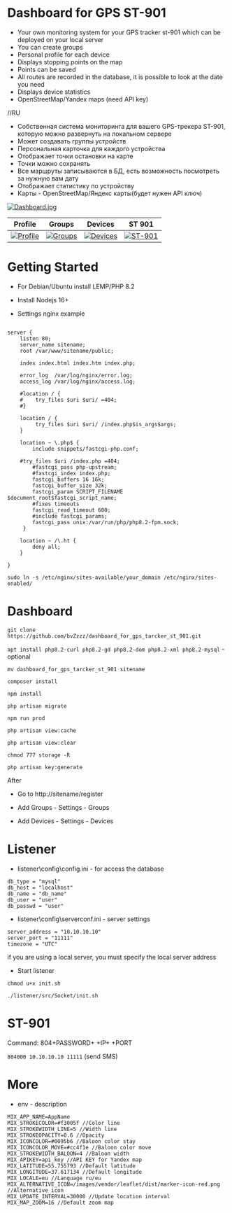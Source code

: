 # Dashboard for GPS ST-901

* Your own monitoring system for your GPS tracker st-901 which can be deployed on your local server
* You can create groups
* Personal profile for each device
* Displays stopping points on the map
* Points can be saved
* All routes are recorded in the database, it is possible to look at the date you need
* Displays device statistics
* OpenStreetMap/Yandex maps (need API key)

//RU
* Собственная система мониторинга для вашего GPS-трекера ST-901, которую можно развернуть на локальном сервере
* Может создавать группы устройств
* Персональная карточка для каждого устройства
* Отображает точки остановки на карте
* Точки можно сохранять
* Все маршруты записываются в БД, есть возможность посмотреть за нужную вам дату
* Отображает статистику по устройству
* Карты - OpenStreetMap/Яндекс карты(будет нужен API ключ)

[![Dashboard.jpg](https://i.postimg.cc/Pqy3V4ks/7-7.jpg)](https://postimg.cc/B88BX26M)

| Profile | Groups | Devices | ST 901 |
| --- | --- | --- | --- |
| [![Profile](https://i.postimg.cc/8zp4xvkh/8-8.jpg)](https://postimg.cc/D8N1X8XZ)  | [![Groups](https://i.postimg.cc/k4d1Tg4Z/9.jpg)](https://postimg.cc/94JYMVyt) | [![Devices](https://i.postimg.cc/bvFbvCXR/10-10.jpg)](https://postimg.cc/wtL3fkjt)  | [![ST-901](https://i.postimg.cc/ZYWfDZRV/1-a9e46097fc045f1ea0ef6753ad2eb172.jpg)](https://postimg.cc/qgdXzP23) |

# Getting Started

- For Debian/Ubuntu install LEMP/PHP 8.2
- Install Nodejs 16+

- Settings nginx example

```nginx

server {
    listen 80;
    server_name sitename;
    root /var/www/sitename/public;

    index index.html index.htm index.php;

    error_log  /var/log/nginx/error.log;
    access_log /var/log/nginx/access.log;

    #location / {
    #    try_files $uri $uri/ =404;
    #}

    location / {
         try_files $uri $uri/ /index.php$is_args$args;
    }

    location ~ \.php$ {
        include snippets/fastcgi-php.conf;
		
	#try_files $uri /index.php =404;
        #fastcgi_pass php-upstream;
        #fastcgi_index index.php;
        fastcgi_buffers 16 16k;
        fastcgi_buffer_size 32k;
        fastcgi_param SCRIPT_FILENAME $document_root$fastcgi_script_name;
        #fixes timeouts
        fastcgi_read_timeout 600;
        #include fastcgi_params;
        fastcgi_pass unix:/var/run/php/php8.2-fpm.sock;
     }

    location ~ /\.ht {
        deny all;
    }

}
```

`sudo ln -s /etc/nginx/sites-available/your_domain /etc/nginx/sites-enabled/`


# Dashboard

`git clone https://github.com/bvZzzz/dashboard_for_gps_tarcker_st_901.git`

`apt install php8.2-curl php8.2-gd php8.2-dom php8.2-xml php8.2-mysql` - optional

`mv dashboard_for_gps_tarcker_st_901 sitename`

`composer install`

`npm install`

`php artisan migrate`

`npm run prod`

`php artisan view:cache`

`php artisan view:clear`

`chmod 777 storage -R`

`php artisan key:generate`


After
- Go to http://sitename/register

- Add Groups - Settings - Groups
- Add Devices - Settings - Devices

# Listener

- listener\config\config.ini - for access the database

```
db_type = "mysql"
db_host = "localhost"
db_name = "db_name"
db_user = "user"
db_passwd = "user"
```

- listener\config\serverconf.ini - server settings

```
server_address = "10.10.10.10"
server_port = "11111"
timezone = "UTC"
```

if you are using a local server, you must specify the local server address

- Start listener

`chmod u+x init.sh`

`./listener/src/Socket/init.sh`


# ST-901

Command: 804+PASSWORD+ +IP+ +PORT

`804000 10.10.10.10 11111` (send SMS)


# More

- env - description

``` env
MIX_APP_NAME=AppName 
MIX_STROKECOLOR=#f3005f //Color line
MIX_STROKEWIDTH_LINE=5 //Width line
MIX_STROKEOPACITY=0.6 //Opacity
MIX_ICONCOLOR=#0095b6 //Baloon color stay
MIX_ICONCOLOR_MOVE=#cc4f1e //Baloon color move
MIX_STROKEWIDTH_BALOON=4 //Baloon width
MIX_APIKEY=api_key //API KEY for Yandex map
MIX_LATITUDE=55.755793 //Default latitude 
MIX_LONGITUDE=37.617134 //Default longitude
MIX_LOCALE=eu //Language ru/eu
MIX_ALTERNATIVE_ICON=/images/vendor/leaflet/dist/marker-icon-red.png //Alternative icon
MIX_UPDATE_INTERVAL=30000 //Update location interval
MIX_MAP_ZOOM=16 //Default zoom map
```
